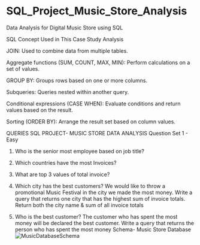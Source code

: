 # SQL_Project_Music_Store_Analysis
Data Analysis for Digital Music Store using SQL

SQL Concept Used in This Case Study Analysis

JOIN: Used to combine data from multiple tables.

Aggregate functions (SUM, COUNT, MAX, MIN): Perform calculations on a set of values.

GROUP BY: Groups rows based on one or more columns.

Subqueries: Queries nested within another query.

Conditional expressions (CASE WHEN): Evaluate conditions and return values based on the result.

Sorting (ORDER BY): Arrange the result set based on column values.

QUERIES
SQL PROJECT- MUSIC STORE DATA ANALYSIS
Question Set 1 - Easy
1. Who is the senior most employee based on job title?

2. Which countries have the most Invoices?

3. What are top 3 values of total invoice?

4. Which city has the best customers? We would like to throw a promotional Music 
Festival in the city we made the most money. Write a query that returns one city that 
has the highest sum of invoice totals. Return both the city name & sum of all invoice 
totals

5. Who is the best customer? The customer who has spent the most money will be 
declared the best customer. Write a query that returns the person who has spent the 
most money
Schema- Music Store Database  
![MusicDatabaseSchema](https://user-images.githubusercontent.com/112153548/213707717-bfc9f479-52d9-407b-99e1-e94db7ae10a3.png)




